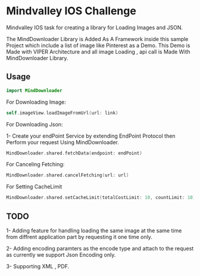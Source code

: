 # Mindvalley IOS Challenge
Mindvalley IOS task for creating a library for Loading Images and JSON.

The MindDownloader Library is Added As A Framework inside this sample Project which include a list of image like Pinterest  as a Demo.
This Demo is Made with VIPER Architecture and all image Loading , api call is Made With MindDownloader Library.


## Usage
```swift
import MindDownloader
```
For Downloading Image:

```swift
self.imageView.loadImageFromUrl(url: link)
```
For Downloading Json:

1- Create your endPoint Service by extending EndPoint Protocol then Perform your request Using MindDownloader.

```swift
MindDownloader.shared.fetchData(endpoint: endPoint)
```
For Canceling Fetching:

```swift
MindDownloader.shared.cancelFetching(url: url)
```
For Setting CacheLimit

```swift
MindDownloader.shared.setCacheLimit(totalCostLimit: 10, countLimit: 10)
```

## TODO
 1- Adding feature for handling loading the same image at the same time from diffrent application part by requesting it one time only.
 
 2- Adding encoding paramters as the encode type and attach to the request as currently we support Json Encoding only.
 
 3- Supporting XML , PDF.
